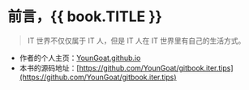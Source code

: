 #	前言，{{ book.TITLE }}

>	IT 世界不仅仅属于 IT 人，但是 IT 人在 IT 世界里有自己的生活方式。

*	作者的个人主页：[YounGoat.github.io](https://youngoat.github.io)
*	本书的源码地址：[https://github.com/YounGoat/gitbook.iter.tips](https://github.com/YounGoat/gitbook.iter.tips)
